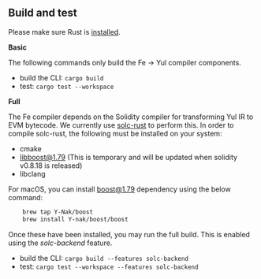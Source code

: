 ## Build and test

Please make sure Rust is [installed](https://www.rust-lang.org/learn/get-started).

**Basic**

The following commands only build the Fe -> Yul compiler components.

- build the CLI: `cargo build`
- test: `cargo test --workspace`

**Full**

The Fe compiler depends on the Solidity compiler for transforming Yul IR to EVM bytecode. We currently use [solc-rust](https://github.com/cburgdorf/solc-rust) to perform this. In order to compile solc-rust, the following must be installed on your system:

- cmake
- libboost@1.79 (This is temporary and will be updated when solidity v0.8.18 is released)
- libclang

For macOS, you can install boost@1.79 dependency using the below command:
```bash
    brew tap Y-Nak/boost
    brew install Y-nak/boost/boost
```

Once these have been installed, you may run the full build. This is enabled using the *solc-backend* feature.

- build the CLI: `cargo build --features solc-backend`
- test: `cargo test --workspace --features solc-backend`